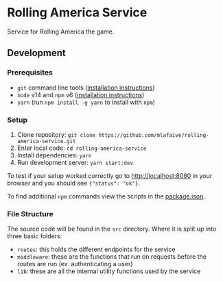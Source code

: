 # Rolling America Service

Service for Rolling America the game.

## Development

### Prerequisites
- `git` command line tools ([installation instructions](https://git-scm.com/book/en/v2/Getting-Started-Installing-Git))
- `node` v14 and `npm` v6 ([installation instructions](https://nodejs.org/en/download/))
- `yarn` (run `npm install -g yarn` to install with `npm`)


### Setup

1. Clone repository: `git clone https://github.com/mlafaive/rolling-america-service.git`
2. Enter local code: `cd rolling-america-service`
3. Install dependencies: `yarn`
4. Run development server: `yarn start:dev`

To test if your setup worked correctly go to [http://localhost:8080](http://localhost:8000/healthcheck) in your browser and you should see `{"status": "ok"}`.

To find additional `npm` commands view the scripts in the [package.json](package.json).

### File Structure

The source code will be found in the `src` directory. Where it is split up into three basic folders:

- `routes`: this holds the different endpoints for the service
- `middleware`: these are the functions that run on requests before the routes are run (ex. authenticating a user)
- `lib`: these are all the internal utility functions used by the service